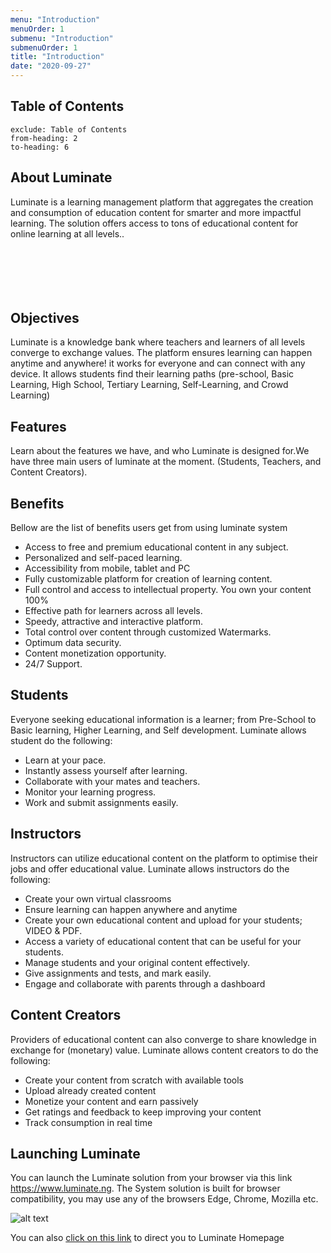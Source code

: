 ```yaml
---
menu: "Introduction"
menuOrder: 1
submenu: "Introduction"
submenuOrder: 1
title: "Introduction"
date: "2020-09-27"
---
```


## Table of Contents

```toc
exclude: Table of Contents
from-heading: 2
to-heading: 6
```

## About Luminate

  Luminate is a learning management platform that aggregates the creation
  and consumption of education content for smarter and more impactful
  learning. The solution offers access to tons of educational content for
  online learning at all levels..
<br />
<br />
<br />
<br />
<br />
<br />
## Objectives

Luminate is a knowledge bank where teachers and learners of all levels
converge to exchange values.
The platform ensures learning can happen anytime and anywhere! it works
for everyone and can connect with any device. It allows students find
their learning paths (pre-school, Basic Learning, High School, Tertiary
Learning, Self-Learning, and Crowd Learning)

## Features

Learn about the features we have, and who Luminate is designed for.We have
      three main users of luminate at the moment. (Students, Teachers, and
      Content Creators).

## Benefits
Bellow are the list of benefits users get from using luminate system
* Access to free and premium educational content in any subject. 
* Personalized and self-paced learning. 
* Accessibility from mobile, tablet and PC 
* Fully customizable platform for creation of learning content. 
* Full control and access to intellectual property. You own your content 100% 
* Effective path for learners across all levels. 
* Speedy, attractive and interactive platform. 
* Total control over content through customized Watermarks. 
* Optimum data security. 
* Content monetization opportunity. 
* 24/7 Support.


## Students

Everyone seeking educational information is a learner; from Pre-School to
 Basic learning, Higher Learning, and Self development. Luminate allows student do the following:
 * Learn at your pace. 
 * Instantly assess yourself after learning. 
 * Collaborate with your mates and teachers. 
 * Monitor your learning progress. 
 * Work and submit assignments easily.

## Instructors

Instructors can utilize educational content on the platform to optimise their jobs and offer educational value. Luminate allows instructors do the following:
* Create your own virtual classrooms  
* Ensure learning can happen anywhere and anytime 
* Create your own educational content  and upload for your students; VIDEO & PDF. 
* Access a variety of educational content that can be useful for your students. 
* Manage students and your original content effectively. 
* Give assignments and tests, and mark easily. 
* Engage and collaborate with parents through a dashboard

## Content Creators

Providers of educational content can also converge to share knowledge in
exchange for (monetary) value. Luminate allows content creators to do the following:
 * Create your content from scratch with available tools 
 * Upload already created content 
 * Monetize your content and earn passively 
 * Get ratings and feedback to keep improving your content 
 * Track consumption in real time

## Launching Luminate

You can launch the Luminate solution from your browser via this link
<https://www.luminate.ng>. The System solution is built for browser
compatibility, you may use any of the browsers Edge, Chrome, Mozilla etc.

![alt text](/images/landing_page.jpg "Title")

You can also [click on this link](https://www.luminate.ng) to direct you to Luminate Homepage